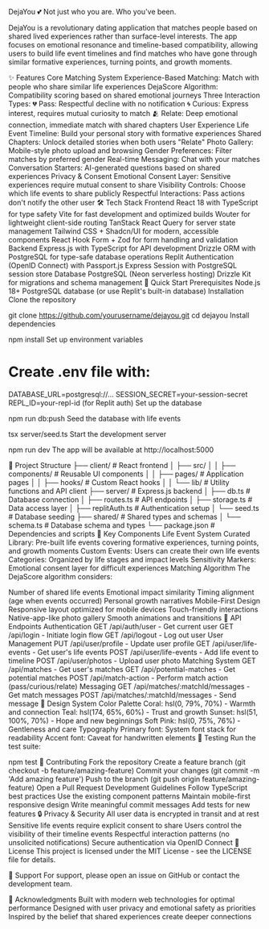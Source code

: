 DejaYou 💕
Not just who you are. Who you've been.

DejaYou is a revolutionary dating application that matches people based on shared lived experiences rather than surface-level interests. The app focuses on emotional resonance and timeline-based compatibility, allowing users to build life event timelines and find matches who have gone through similar formative experiences, turning points, and growth moments.

✨ Features
Core Matching System
Experience-Based Matching: Match with people who share similar life experiences
DejaScore Algorithm: Compatibility scoring based on shared emotional journeys
Three Interaction Types:
💔 Pass: Respectful decline with no notification
🌀 Curious: Express interest, requires mutual curiosity to match
🫂 Relate: Deep emotional connection, immediate match with shared chapters
User Experience
Life Event Timeline: Build your personal story with formative experiences
Shared Chapters: Unlock detailed stories when both users "Relate"
Photo Gallery: Mobile-style photo upload and browsing
Gender Preferences: Filter matches by preferred gender
Real-time Messaging: Chat with your matches
Conversation Starters: AI-generated questions based on shared experiences
Privacy & Consent
Emotional Consent Layer: Sensitive experiences require mutual consent to share
Visibility Controls: Choose which life events to share publicly
Respectful Interactions: Pass actions don't notify the other user
🛠️ Tech Stack
Frontend
React 18 with TypeScript for type safety
Vite for fast development and optimized builds
Wouter for lightweight client-side routing
TanStack React Query for server state management
Tailwind CSS + Shadcn/UI for modern, accessible components
React Hook Form + Zod for form handling and validation
Backend
Express.js with TypeScript for API development
Drizzle ORM with PostgreSQL for type-safe database operations
Replit Authentication (OpenID Connect) with Passport.js
Express Session with PostgreSQL session store
Database
PostgreSQL (Neon serverless hosting)
Drizzle Kit for migrations and schema management
🚀 Quick Start
Prerequisites
Node.js 18+
PostgreSQL database (or use Replit's built-in database)
Installation
Clone the repository

git clone https://github.com/yourusername/dejayou.git
cd dejayou
Install dependencies

npm install
Set up environment variables

# Create .env file with:
DATABASE_URL=postgresql://...
SESSION_SECRET=your-session-secret
REPL_ID=your-repl-id (for Replit auth)
Set up the database

npm run db:push
Seed the database with life events

tsx server/seed.ts
Start the development server

npm run dev
The app will be available at http://localhost:5000

📁 Project Structure
├── client/                 # React frontend
│   ├── src/
│   │   ├── components/     # Reusable UI components
│   │   ├── pages/          # Application pages
│   │   ├── hooks/          # Custom React hooks
│   │   └── lib/            # Utility functions and API client
├── server/                 # Express.js backend
│   ├── db.ts              # Database connection
│   ├── routes.ts          # API endpoints
│   ├── storage.ts         # Data access layer
│   ├── replitAuth.ts      # Authentication setup
│   └── seed.ts            # Database seeding
├── shared/                 # Shared types and schemas
│   └── schema.ts          # Database schema and types
└── package.json           # Dependencies and scripts
🔑 Key Components
Life Event System
Curated Library: Pre-built life events covering formative experiences, turning points, and growth moments
Custom Events: Users can create their own life events
Categories: Organized by life stages and impact levels
Sensitivity Markers: Emotional consent layer for difficult experiences
Matching Algorithm
The DejaScore algorithm considers:

Number of shared life events
Emotional impact similarity
Timing alignment (age when events occurred)
Personal growth narratives
Mobile-First Design
Responsive layout optimized for mobile devices
Touch-friendly interactions
Native-app-like photo gallery
Smooth animations and transitions
🔌 API Endpoints
Authentication
GET /api/auth/user - Get current user
GET /api/login - Initiate login flow
GET /api/logout - Log out user
User Management
PUT /api/user/profile - Update user profile
GET /api/user/life-events - Get user's life events
POST /api/user/life-events - Add life event to timeline
POST /api/user/photos - Upload user photo
Matching System
GET /api/matches - Get user's matches
GET /api/potential-matches - Get potential matches
POST /api/match-action - Perform match action (pass/curious/relate)
Messaging
GET /api/matches/:matchId/messages - Get match messages
POST /api/matches/:matchId/messages - Send message
🎨 Design System
Color Palette
Coral: hsl(0, 79%, 70%) - Warmth and connection
Teal: hsl(174, 65%, 60%) - Trust and growth
Sunset: hsl(51, 100%, 70%) - Hope and new beginnings
Soft Pink: hsl(0, 75%, 76%) - Gentleness and care
Typography
Primary font: System font stack for readability
Accent font: Caveat for handwritten elements
🧪 Testing
Run the test suite:

npm test
📝 Contributing
Fork the repository
Create a feature branch (git checkout -b feature/amazing-feature)
Commit your changes (git commit -m 'Add amazing feature')
Push to the branch (git push origin feature/amazing-feature)
Open a Pull Request
Development Guidelines
Follow TypeScript best practices
Use the existing component patterns
Maintain mobile-first responsive design
Write meaningful commit messages
Add tests for new features
🔒 Privacy & Security
All user data is encrypted in transit and at rest
Sensitive life events require explicit consent to share
Users control the visibility of their timeline events
Respectful interaction patterns (no unsolicited notifications)
Secure authentication via OpenID Connect
📜 License
This project is licensed under the MIT License - see the LICENSE file for details.

🤝 Support
For support, please open an issue on GitHub or contact the development team.

🙏 Acknowledgments
Built with modern web technologies for optimal performance
Designed with user privacy and emotional safety as priorities
Inspired by the belief that shared experiences create deeper connections
